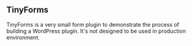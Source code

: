 ## TinyForms

TinyForms is a very small form plugin to demonstrate the process of building a WordPress plugin. It's not designed to be used in production environment. 
